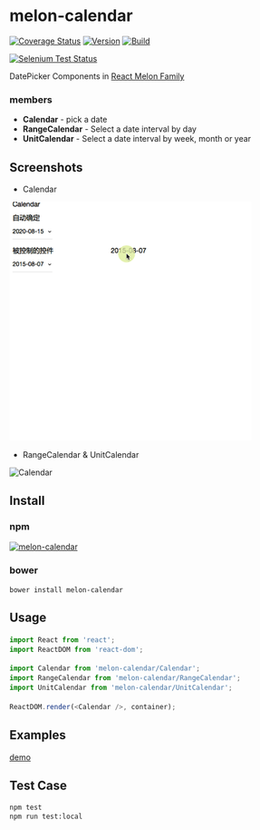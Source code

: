 # melon-calendar

[![Coverage Status](https://coveralls.io/repos/github/react-melon/melon-calendar/badge.svg?branch=master)](https://coveralls.io/github/react-melon/melon-calendar?branch=master)
[![Version](https://img.shields.io/npm/v/melon-calendar.svg)](https://www.npmjs.com/package/melon-calendar)
[![Build](https://img.shields.io/travis/react-melon/melon-calendar.svg?style=flat-square)](https://travis-ci.org/react-melon/melon-calendar)

[![Selenium Test Status](https://saucelabs.com/browser-matrix/melon-calendar.svg)](https://saucelabs.com/u/melon-calendar)

DatePicker Components in [React Melon Family](http://react-melon.github.io/melon/)

### members

* **Calendar** - pick a date
* **RangeCalendar** - Select a date interval by day
* **UnitCalendar** - Select a date interval by week, month or year

## Screenshots

* Calendar

![Calendar](./example/screenshots/calendar-web.gif)

* RangeCalendar & UnitCalendar

![Calendar](./example/screenshots/rangecalendar.gif)

## Install

### npm

[![melon-calendar](https://nodei.co/npm/melon-calendar.png)](https://npmjs.org/package/melon-calendar)

### bower

```
bower install melon-calendar
```

## Usage

```js
import React from 'react';
import ReactDOM from 'react-dom';

import Calendar from 'melon-calendar/Calendar';
import RangeCalendar from 'melon-calendar/RangeCalendar';
import UnitCalendar from 'melon-calendar/UnitCalendar';

ReactDOM.render(<Calendar />, container);
```

## Examples

[demo](http://react-melon.github.io/melon/#/components?name=Calendar)

## Test Case

```
npm test
npm run test:local
```